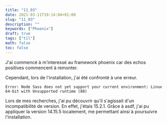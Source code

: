 ```yaml
---
title: "11_03"
date: 2021-03-11T19:14:04+01:00
slug: "11_03"
description: ""
keywords: ["Phoenix"]
draft: true
tags: ["til"]
math: false
toc: false
---
```


J'ai commencé à m'interessé au framework phoenix car des echos positives commencent à remonter.

Cependant, lors de l'installation, j'ai été confronté à une erreur.

    Error: Node Sass does not yet support your current environment: Linux 64-bit with Unsupported runtime (88) 

Lors de mes recherches, j'ai pu découvrir qu'il s'agissait d'un incompatibilité de version. En effet, j'étais 15.2.1. Grâce à asdf, j'ai pu appliquer la version 14.15.5 localement, me permettant ainsi à poursuivre l'installation.